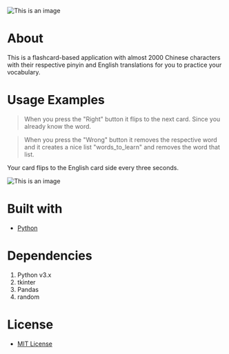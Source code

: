 ![This is an image](https://i.imgur.com/7jOi4Qi.png)
# About
This is a flashcard-based application with almost 2000 Chinese characters with their respective pinyin and English translations for you to practice your vocabulary.

# Usage Examples
>When you press the "Right" button it flips to the next card. Since you already know the word.

>When you press the "Wrong" button it removes the respective word and it creates a nice list "words_to_learn" and removes the word that list.

Your card flips to the English card side every three seconds.

![This is an image](https://i.imgur.com/zQv2Z0x.gif)

# Built with
- [Python](https://www.python.org/)

# Dependencies
1. Python v3.x
2. tkinter
3. Pandas
4. random

# License
- [MIT License](https://github.com/Solyyy/flash-card-app/blob/main/LICENSE.TXT)
